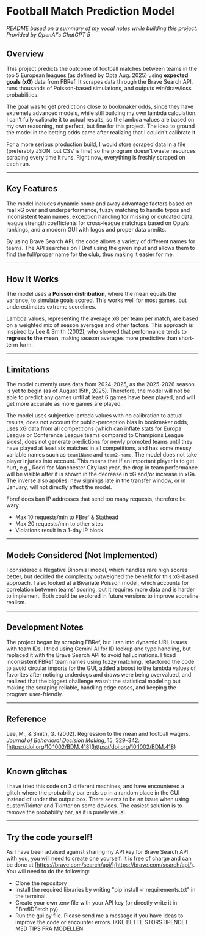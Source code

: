 # Football Match Prediction Model

*README based on a summary of my vocal notes while building this project. Provided by OpenAI's ChatGPT 5*

## Overview

This project predicts the outcome of football matches between teams in the top 5 European leagues (as defined by Opta Aug. 2025) using **expected goals (xG)** data from FBRef. It scrapes data through the Brave Search API, runs thousands of Poisson-based simulations, and outputs win/draw/loss probabilities.

The goal was to get predictions close to bookmaker odds, since they have extremely advanced models, while still building my own lambda calculation. I can’t fully calibrate it to actual results, so the lambda values are based on my own reasoning, not perfect, but fine for this project. The idea to ground the model in the betting odds came after realizing that I couldn't calibrate it.

For a more serious production build, I would store scraped data in a file (preferably JSON, but CSV is fine) so the program doesn’t waste resources scraping every time it runs. Right now, everything is freshly scraped on each run.

---

## Key Features

The model includes dynamic home and away advantage factors based on real xG over and underperformance, fuzzy matching to handle typos and inconsistent team names, exception handling for missing or outdated data, league strength coefficients for cross-league matchups based on Opta’s rankings, and a modern GUI with logos and proper data credits.

By using Brave Search API, the code allows a variety of different names for teams. The API searches on FBref using the given input and allows them to find the full/proper name for the club, thus making it easier for me.

---

## How It Works

The model uses a **Poisson distribution**, where the mean equals the variance, to simulate goals scored. This works well for most games, but underestimates extreme scorelines.

Lambda values, representing the average xG per team per match, are based on a weighted mix of season averages and other factors. This approach is inspired by Lee & Smith (2002), who showed that performance tends to **regress to the mean**, making season averages more predictive than short-term form.

---

## Limitations

The model currently uses data from 2024-2025, as the 2025-2026 season is yet to begin (as of August 15th, 2025). Therefore, the model will not be able to predict any games until at least 6 games have been played, and will get more accurate as more games are played.

The model uses subjective lambda values with no calibration to actual results, does not account for public-perception bias in bookmaker odds, uses xG data from all competitions (which can inflate stats for Europa League or Conference League teams compared to Champions League sides), does not generate predictions for newly promoted teams until they have played at least six matches in all competitions, and has some messy variable names such as `team1Name` and `team2-name`. The model does not take player injuries into account. This means that if an important player is to get hurt, e.g., Rodri for Manchester City last year, the drop in team performance will be visible after it is shown in the decrease in xG and/or increase in xGa. The inverse also applies; new signings late in the transfer window, or in January, will not directly affect the model.

Fbref does ban IP addresses that send too many requests, therefore be wary: 
- Max 10 requests/min to FBref & Stathead
- Max 20 requests/min to other sites
- Violations result in a 1-day IP block

---

## Models Considered (Not Implemented)

I considered a Negative Binomial model, which handles rare high scores better, but decided the complexity outweighed the benefit for this xG-based approach. I also looked at a Bivariate Poisson model, which accounts for correlation between teams’ scoring, but it requires more data and is harder to implement. Both could be explored in future versions to improve scoreline realism.

---

## Development Notes

The project began by scraping FBRef, but I ran into dynamic URL issues with team IDs. I tried using Gemini AI for ID lookup and typo handling, but replaced it with the Brave Search API to avoid hallucinations. I fixed inconsistent FBRef team names using fuzzy matching, refactored the code to avoid circular imports for the GUI, added a boost to the lambda values of favorites after noticing underdogs and draws were being overvalued, and realized that the biggest challenge wasn’t the statistical modeling but making the scraping reliable, handling edge cases, and keeping the program user-friendly.

---

## Reference

Lee, M., & Smith, G. (2002). Regression to the mean and football wagers. *Journal of Behavioral Decision Making*, 15, 329–342. [https://doi.org/10.1002/BDM.418](https://doi.org/10.1002/BDM.418)

---

## Known glitches

I have tried this code on 3 different machines, and have encountered a glitch where the probability bar ends up in a random place in the GUI instead of under the output box. There seems to be an issue when using customTkinter and Tkinter on some devices. The easiest solution is to remove the probability bar, as it is purely visual.

---

## Try the code yourself!
As I have been advised against sharing my API key for Brave Search API with you, you will need to create one yourself. It is free of charge and can be done at [https://brave.com/search/api/](https://brave.com/search/api/). You will need to do the following:

* Clone the repository
* Install the required libraries by writing "pip install -r requirements.txt" in the terminal.
* Create your own .env file with your API key (or directly write it in FBrefIDFetch.py).
* Run the gui.py file.
Please send me a message if you have ideas to improve the code or encounter errors.
IKKE BETTE STORSTIPENDET MED TIPS FRA MODELLEN
